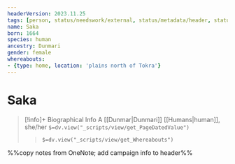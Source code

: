 ```yaml
---
headerVersion: 2023.11.25
tags: [person, status/needswork/external, status/metadata/header, status/metadata/image]
name: Saka
born: 1664
species: human
ancestry: Dunmari
gender: female
whereabouts:
- {type: home, location: 'plains north of Tokra'}
---
```

# Saka
>[!info]+ Biographical Info
> A [[Dunmar|Dunmari]] [[Humans|human]], she/her
> `$=dv.view("_scripts/view/get_PageDatedValue")`
>> `$=dv.view("_scripts/view/get_Whereabouts")`

%%copy notes from OneNote; add campaign info to header%%